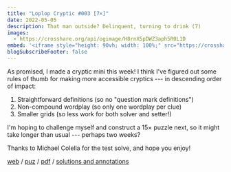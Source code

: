 ```yaml
---
title: "Loplop Cryptic #003 [7×]"
date: 2022-05-05
description: That man outside? Delinquent, turning to drink (7)
images:
  - https://crosshare.org/api/ogimage/H8rnX5pDWZ3aph5R0L1D
embed: '<iframe style="height: 90vh; width: 100%;" src="https://crosshare.org/embed/H8rnX5pDWZ3aph5R0L1D/ArvGvNkiqJRS71DkcyTunpgI9hr2" frameborder="0" allowfullscreen="true" allowtransparency="true"></iframe>'
blogSubscribeFooter: false
---
```


As promised, I made a cryptic mini this week! I think I've figured out some
rules of thumb for making more accessible cryptics --- in descending order of
impact:

1. Straightforward definitions (so no "question mark definitions")
2. Non-compound wordplay (so only one wordplay per clue)
3. Smaller grids (so less work for both solver and setter!)

I'm hoping to challenge myself and construct a 15× puzzle next, so it might
take longer than usual --- perhaps two weeks?

Thanks to Michael Colella for the test solve, and hope you enjoy!

[web](https://crosshare.org/crosswords/H8rnX5pDWZ3aph5R0L1D/loplop-cryptic-003-7)
/ [puz](/crosswords/loplop-003.puz)
/ [pdf](/crosswords/loplop-003.pdf)
/ [solutions and annotations](/crosswords/loplop-003-solutions.pdf)
